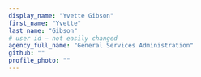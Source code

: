 ```yaml
---
display_name: "Yvette Gibson"
first_name: "Yvette"
last_name: "Gibson"
# user id — not easily changed
agency_full_name: "General Services Administration"
github: ""
profile_photo: ""
---
```

